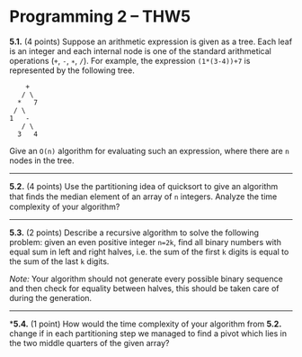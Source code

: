 # Programming 2 &ndash; THW5

**5.1.** (4 points) Suppose an arithmetic expression is given as a tree. Each leaf is an integer and each internal node is one of the standard arithmetical operations (`+`, `-`, `∗`, `/`). For example, the expression `(1*(3-4))+7` is represented by the following tree.

```
    +
   / \
  *   7
 / \ 
1   -
   / \
  3   4  
```

Give an `O(n)` algorithm for evaluating such an expression, where there are `n` nodes in the tree.

---

**5.2.** (4 points) Use the partitioning idea of quicksort to give an algorithm that ﬁnds the median element of an array of `n` integers. Analyze the time complexity of your algorithm?

---

**5.3.** (2 points) Describe a recursive algorithm to solve the following problem: given an even positive integer `n=2k`, find all binary numbers with equal sum in left and right halves, i.e. the sum of the first `k` digits is equal to the sum of the last `k` digits.

_Note:_ Your algorithm should not generate every possible binary sequence and then check for equality between halves, this should be taken care of during the generation.

---

***5.4.** (1 point) How would the time complexity of your algorithm from **5.2.** change if in each partitioning step we managed to find a pivot which lies in the two middle quarters of the given array?